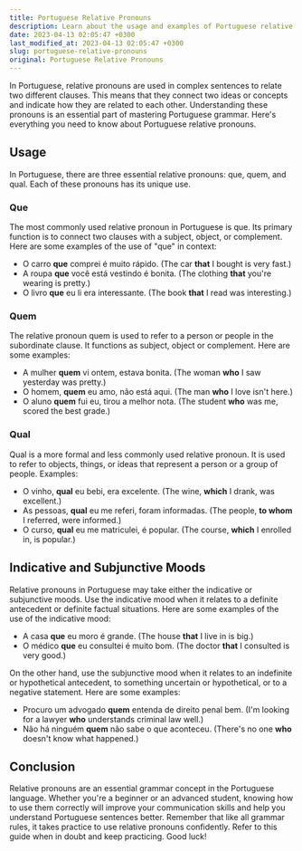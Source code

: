 ```yaml
---
title: Portuguese Relative Pronouns
description: Learn about the usage and examples of Portuguese relative pronouns in this comprehensive guide.
date: 2023-04-13 02:05:47 +0300
last_modified_at: 2023-04-13 02:05:47 +0300
slug: portuguese-relative-pronouns
original: Portuguese Relative Pronouns
---
```

In Portuguese, relative pronouns are used in complex sentences to relate two different clauses. This means that they connect two ideas or concepts and indicate how they are related to each other. Understanding these pronouns is an essential part of mastering Portuguese grammar. Here's everything you need to know about Portuguese relative pronouns.

## Usage

In Portuguese, there are three essential relative pronouns: que, quem, and qual. Each of these pronouns has its unique use.

### Que

The most commonly used relative pronoun in Portuguese is que. Its primary function is to connect two clauses with a subject, object, or complement. Here are some examples of the use of "que" in context:

* O carro **que** comprei é muito rápido. (The car **that** I bought is very fast.)
* A roupa **que** você está vestindo é bonita. (The clothing **that** you're wearing is pretty.)
* O livro **que** eu li era interessante. (The book **that** I read was interesting.)

### Quem

The relative pronoun quem is used to refer to a person or people in the subordinate clause. It functions as subject, object or complement. Here are some examples:

* A mulher **quem** vi ontem, estava bonita. (The woman **who** I saw yesterday was pretty.)
* O homem, **quem** eu amo, não está aqui. (The man **who** I love isn't here.)
* O aluno **quem** fui eu, tirou a melhor nota. (The student **who** was me, scored the best grade.)

### Qual

Qual is a more formal and less commonly used relative pronoun. It is used to refer to objects, things, or ideas that represent a person or a group of people. Examples:

* O vinho, **qual** eu bebi, era excelente. (The wine, **which** I drank, was excellent.)
* As pessoas, **qual** eu me referi, foram informadas. (The people, **to whom** I referred, were informed.)
* O curso, **qual** eu me matriculei, é popular. (The course, **which** I enrolled in, is popular.)

## Indicative and Subjunctive Moods

Relative pronouns in Portuguese may take either the indicative or subjunctive moods. Use the indicative mood when it relates to a definite antecedent or definite factual situations. Here are some examples of the use of the indicative mood:

* A casa **que** eu moro é grande. (The house **that** I live in is big.)
* O médico **que** eu consultei é muito bom. (The doctor **that** I consulted is very good.)

On the other hand, use the subjunctive mood when it relates to an indefinite or hypothetical antecedent, to something uncertain or hypothetical, or to a negative statement. Here are some examples:

* Procuro um advogado **quem** entenda de direito penal bem. (I'm looking for a lawyer **who** understands criminal law well.)
* Não há ninguém **quem** não sabe o que aconteceu. (There's no one **who** doesn't know what happened.)

## Conclusion

Relative pronouns are an essential grammar concept in the Portuguese language. Whether you're a beginner or an advanced student, knowing how to use them correctly will improve your communication skills and help you understand Portuguese sentences better. Remember that like all grammar rules, it takes practice to use relative pronouns confidently. Refer to this guide when in doubt and keep practicing. Good luck!